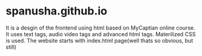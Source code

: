 # spanusha.github.io
It is a desgin of the frontend using html based on MyCaptian online course.
It uses text tags, audio video tags and advanced html tags.
Materilized CSS is used.
The website starts with index.html page(well thats so obvious, but still)
